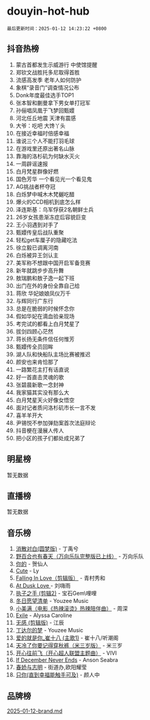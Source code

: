 # douyin-hot-hub

`最后更新时间：2025-01-12 14:23:22 +0800`

## 抖音热榜

1. 蒙古首都发生示威游行 中使馆提醒
1. 郑钦文战胜托多尼取得首胜
1. 流感高发季 老年人如何防护
1. 象棋“录音门”调查情况公布
1. Donk年度最佳选手TOP1
1. 张本智和蒯曼拿下男女单打冠军
1. 孙俪唱凤凰于飞梦回甄嬛
1. 河北任丘地震 天津有震感
1. 大爷：吃吧 大馋丫头
1. 在接近幸福时倍感幸福
1. 谁说三个人不能打羽毛球
1. 在游戏里还原出著名山脉
1. 靠海的洛杉矶为何缺水灭火
1. 一周辟谣速报
1. 白月梵星群像好燃
1. 国色芳华 一个看见光一个看见鬼
1. AG挑战者杯夺冠
1. 白烁梦中喊木木梵樾吃醋
1. 爆火的CCD相机到底怎么样
1. 泽连斯基：乌军俘获2名朝鲜士兵
1. 26岁女孩患渐冻症后容貌巨变
1. 王小羽遇到对手了
1. 甄嬛传皇后战队重聚
1. 轻松get车厘子的隐藏吃法
1. 徐立毅已调离河南
1. 白烁被异王剑认主
1. 美军称不想跟中国开启军备竞赛
1. 新年就跳步步高升舞
1. 敖瑞鹏和敖子逸一起下班
1. 出门在外的身份全靠自己给
1. 蒋欣 华妃娘娘凤仪万千
1. 与辉同行广东行
1. 总是在脆弱的时候怀念你
1. 假如华妃在滴血验亲现场
1. 考完试的都看上白月梵星了
1. 拔剑四顾心茫然
1. 蒋长扬无条件信任何惟芳
1. 甄嬛传全员回眸
1. 湖人队和快船队主场比赛被推迟
1. 颜安也来肯恰那了
1. 一路繁花主打有话直说
1. 好一首直击灵魂的歌
1. 张碧晨新歌一念封神
1. 我家猫其实没有那么大
1. 白月梵星天火好像女悟空
1. 面对记者质问洛杉矶市长一言不发
1. 喜羊羊开大
1. 尹锡悦不参加弹劾案首次法庭辩论
1. 抖音梗在漫展人传人
1. 把小区的孩子们都处成兄弟了

## 明星榜

暂无数据

## 直播榜

暂无数据

## 音乐榜

1. [消散对白(圆梦版)](https://sf5-hl-cdn-tos.douyinstatic.com/obj/tos-cn-ve-2774/og4jB5I5IizzoZVAAAzWgBMAsMDWoArfwBOiFs) - 丁禹兮
1. [野百合也有春天（万向乐队完整版已上线）](https://sf5-hl-cdn-tos.douyinstatic.com/obj/tos-cn-ve-2774/oMnUxhRAMiAGBqDtIPBQ7ACYQZFlJCftcgeDJE) - 万向乐队
1. [你的](https://sf5-hl-cdn-tos.douyinstatic.com/obj/tos-cn-ve-2774/oYuIeKf42jB7sEV6B2upMdpYAgfrQWj0FeRegh) - 贺仙人
1. [Cute](https://sf5-hl-cdn-tos.douyinstatic.com/obj/tos-cn-ve-2774/o4IbIzHWKAAB4wsS5qMBRiiAlEBGTpQRNfFvuo) - Ly
1. [Falling In Love（剪辑版）](https://sf5-hl-cdn-tos.douyinstatic.com/obj/tos-cn-ve-2774/o8ajpA8zzgBPahbBIO8AcKGBLJezFCRd1wfP9f) - 青村秀和
1. [ At Dusk  Love ](https://sf3-cdn-tos.douyinstatic.com/obj/tos-cn-ve-2774/o8CrpCf5CaYgI4ZrtQgMQAFEfuGqNnRSDQAPBc) - 刘嗨雨
1. [执子之手 (剪辑2)](https://sf6-cdn-tos.douyinstatic.com/obj/tos-cn-ve-2774/oUoZLQjCc31XzqsBnBQUNgeKtYPBcgbFDwtfcu) - 宝石Gem\哩哩
1. [冬日愿望清单](https://sf5-hl-cdn-tos.douyinstatic.com/obj/tos-cn-ve-2774/oIIgUOeamCFCVAzxN6MFRLIBlLGpUqQxeeHrLE) - Youzee Music
1. [小美满（电影《热辣滚烫》热辣陪伴曲）](https://sf5-hl-cdn-tos.douyinstatic.com/obj/tos-cn-ve-2774/o0GAn2lSgfZIDUgtevCGDQYnFg4CwnrBaxbTZL) - 周深
1. [Exile](https://sf5-hl-cdn-tos.douyinstatic.com/obj/tos-cn-ve-2774/oYj4gAQTknKE3WW0Je8KGmQ7z1cA4FefwtbufD) - Alyssa Caroline
1. [无感 (剪辑版)](https://sf5-hl-cdn-tos.douyinstatic.com/obj/tos-cn-ve-2774/o0eIsUzJBDlQaQFC5OFlgbMEZC1TFYBftOBn6p) - 江辰
1. [丁达尔的梦](https://sf5-hl-cdn-tos.douyinstatic.com/obj/tos-cn-ve-2774/oMU3WirUZBVQkAC9ccG5P2IQirziZM2RTInUY) - Youzee Music
1. [爱的就是你_崔十八 (主歌1)](https://sf5-hl-cdn-tos.douyinstatic.com/obj/tos-cn-ve-2774/oI5BO5DhFZ6UTcNCnZaOCBLtZ7WIMQGfgnXf5E) - 崔十八/听潮阁
1. [天冷了你要记得穿秋裤（米三岁版）](https://sf5-hl-cdn-tos.douyinstatic.com/obj/tos-cn-ve-2774/oQlIwVIDWiZ6BQilAorS7MA0AgCkQDvcZAdm1) - 米三岁
1. [开心往前飞（开心超人联盟主题曲）](https://sf5-hl-cdn-tos.douyinstatic.com/obj/tos-cn-ve-2774/9d8fb7c82cf1421fb93a9fe925275e0a) - VIVI
1. [If December Never Ends](https://sf5-hl-cdn-tos.douyinstatic.com/obj/tos-cn-ve-2774/oY1IQMoTgCFIBg8RZifyqlBBt1UFgitTYmxeOS) - Anson Seabra
1. [春娇与志明](https://sf5-hl-cdn-tos.douyinstatic.com/obj/tos-cn-ve-2774/e530d8fceb7044b39707d7f9ff54add1) - 街道办,欧阳耀莹
1. [只你(直到幸福能触手可及)](https://sf5-hl-cdn-tos.douyinstatic.com/obj/tos-cn-ve-2774/o0lBkRDzFTeaVSUz3ZZSCBVtZ5DIMQGfgmEAuE) - 颜人中

## 品牌榜

[2025-01-12-brand.md](2025-01-12-brand.md)
